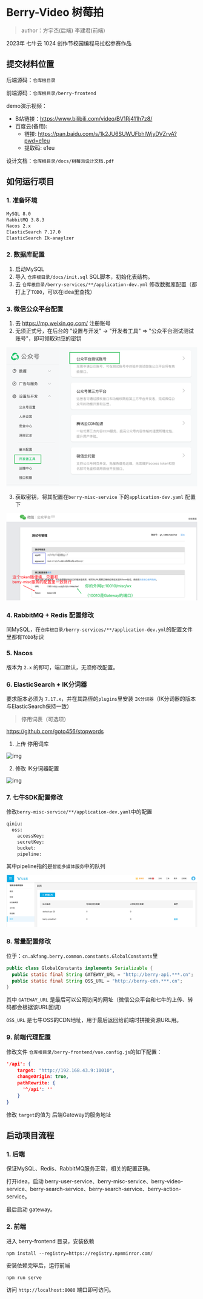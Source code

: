 # Berry-Video 树莓拍

> author：方宇杰(后端)  李建君(前端)

2023年 七牛云 1024 创作节校园编程马拉松参赛作品

## 提交材料位置

后端源码：`仓库根目录`

前端源码：`仓库根目录/berry-frontend`

demo演示视频：

- B站链接：https://www.bilibili.com/video/BV1Rj411h7z8/
- 百度云(备用):
  - 链接: https://pan.baidu.com/s/1k2JU6SUWUFbhIWjyDVZrvA?pwd=e1eu
  - 提取码: e1eu

设计文档：`仓库根目录/docs/树莓派设计文档.pdf`

## 如何运行项目

### 1. 准备环境

```
MySQL 8.0
RabbitMQ 3.8.3
Nacos 2.x
ElasticSearch 7.17.0
ElasticSearch Ik-anaylzer
```

### 2. 数据库配置

1. 启动MySQL
2. 导入 `仓库根目录/docs/init.sql` SQL脚本，初始化表结构。
3. 去 `仓库根目录/berry-services/**/application-dev.yml` 修改数据库配置（都打上了`TODO`，可以在idea里查找）

### 3. 微信公众平台配置

1. 去 https://mp.weixin.qq.com/ 注册账号
1. 无须正式号，在后台的 "设置与开发" -> "开发者工具" => "公众平台测试测试账号"，即可领取对应的密钥

![image-20231107224548478](./README.assets/image-20231107224548478.png)

3. 获取密钥，将其配置在`berry-misc-service` 下的`application-dev.yaml` 配置下

![image-20231107224807031](./README.assets/image-20231107224807031.png)

### 4. RabbitMQ + Redis 配置修改

同MySQL，在`仓库根目录/berry-services/**/application-dev.yml`的配置文件里都有`TODO`标识

### 5. Nacos

版本为 `2.x` 的即可，端口默认，无须修改配置。

### 6. ElasticSearch + IK分词器

要求版本必须为 `7.17.x`，并在其路径的`plugins`里安装 `IK分词器`（IK分词器的版本与ElasticSearch保持一致）

> 停用词表（可选项）

https://github.com/goto456/stopwords

1. 上传 停用词库

![img](https://le8ufq2l8w.feishu.cn/space/api/box/stream/download/asynccode/?code=NWVmMjk1ODRmMzExNWMyYTcyOWMyMTIwZDQ5NDM5NWVfU01MRTdoN0FnajlQMVNSaDZoWHRFNDZNSVg5NWVRUHdfVG9rZW46QlBCMGJ5OEdsb01RUUF4d2d3SWNYU1FsbkJnXzE2OTkzNjk2NzQ6MTY5OTM3MzI3NF9WNA)

2. 修改 IK分词器配置

![img](https://le8ufq2l8w.feishu.cn/space/api/box/stream/download/asynccode/?code=YzRkMjc3NzkwYjA5MzNkY2YyYjM3ZDRkNmFiYWY1ZjhfVThaM1l6TU51bExCQml2TFI5NHVrVDdhTjkweU42WjhfVG9rZW46TVZBNmJUTXJHb1hBdVd4M2NJOGNLaTA1bmpiXzE2OTkzNjk2NzQ6MTY5OTM3MzI3NF9WNA)

### 7. 七牛SDK配置修改

修改`berry-misc-service/**/application-dev.yaml`中的配置

```
qiniu:
  oss:
    accessKey: 
    secretKey: 
    bucket: 
    pipeline: 
```

其中pipeline指的是`智能多媒体服务`中的队列

![image-20231107232714362](./README.assets/image-20231107232714362.png)

### 8. 常量配置修改

位于：`cn.akfang.berry.common.constants.GlobalConstants`里

```java
public class GlobalConstants implements Serializable {
  public static final String GATEWAY_URL = "http://berry-api.***.cn";
  public static final String OSS_URL = "http://berry-cdn.***.cn";
}
```

其中 `GATEWAY_URL` 是最后可以公网访问的网址（微信公众平台和七牛的上传、转码都会根据该URL回调）

`OSS_URL` 是七牛OSS的CDN地址，用于最后返回给前端时拼接资源URL用。

### 9. 前端代理配置

修改文件 `仓库根目录/berry-frontend/vue.config.js`的如下配置：

```json
'/api': {
    target: "http://192.168.43.9:10010",
    changeOrigin: true,
    pathRewrite: {
      '^/api': ''
    }
}	
```

修改 `target`的值为 后端Gateway的服务地址

## 启动项目流程

### 1. 后端

保证MySQL、Redis、RabbitMQ服务正常，相关的配置正确。

打开idea，启动
berry-user-service、berry-misc-service、berry-video-service、berry-search-service、berry-search-service、berry-action-service。

最后启动 gateway。

### 2. 前端

进入 berry-frontend 目录，安装依赖

```shell
npm install --registry=https://registry.npmmirror.com/
```

安装依赖完毕后，运行前端

```shell
npm run serve
```

访问 `http://localhost:8080` 端口即可访问。